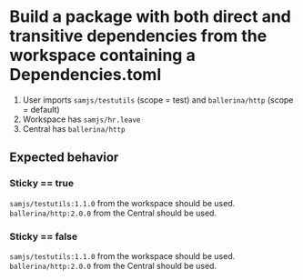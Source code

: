 # Build a package with both direct and transitive dependencies from the workspace containing a Dependencies.toml

1. User imports `samjs/testutils` (scope = test)  and `ballerina/http` (scope = default)
4. Workspace has `samjs/hr.leave` 
5. Central has `ballerina/http`

## Expected behavior

### Sticky == true
`samjs/testutils:1.1.0` from the workspace should be used.
`ballerina/http:2.0.0` from the Central should be used.

### Sticky == false
`samjs/testutils:1.1.0` from the workspace should be used.
`ballerina/http:2.0.0` from the Central should be used.
